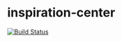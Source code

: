 # inspiration-center

[![Build Status](https://travis-ci.org/shatrovskii/inspiration-center.svg?branch=master)](https://travis-ci.org/shatrovskii/inspiration-center)
